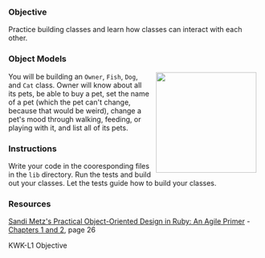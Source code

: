 ### Objective
Practice building classes and learn how classes can interact with each other.

### Object Models
<img src="https://after-school-assets.s3.amazonaws.com/dog-fall.gif" width="200px" align="right" hspace="10"> You will be building an `Owner`, `Fish`, `Dog`, and `Cat` class. Owner will know about all its pets, be able to buy a pet, set the name of a pet (which the pet can't change, because that would be weird), change a pet's mood through walking, feeding, or playing with it, and list all of its pets.

### Instructions

Write your code in the cooresponding files in the `lib` directory. Run the tests and build out your classes. Let the tests guide how to build your classes.

### Resources

[Sandi Metz's Practical Object-Oriented Design in Ruby: An Agile Primer](http://books.flatironschool.com/books/102) - [Chapters 1 and 2](http://books.flatironschool.com/books/102?page=48), page 26

<p data-visibility='hidden'>KWK-L1 Objective</p>